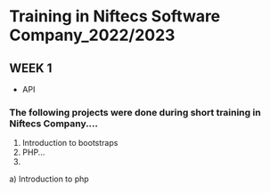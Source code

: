 # Training in Niftecs Software Company_2022/2023
## WEEK 1
* API
### The following projects were done during short training in Niftecs Company....
1. Introduction to bootstraps
2. PHP...
3. <br>
a) Introduction to php
